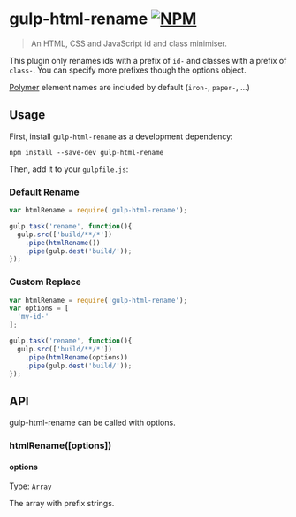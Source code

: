 # gulp-html-rename [![NPM](https://nodei.co/npm/gulp-html-rename.png)](https://nodei.co/npm/gulp-html-rename/)
> An HTML, CSS and JavaScript id and class minimiser.

This plugin only renames ids with a prefix of `id-` and classes with a prefix of `class-`.
You can specify more prefixes though the options object.

[Polymer](https://github.com/polymer/polymer) element names are included by default (`iron-`, `paper-`, ...)

## Usage

First, install `gulp-html-rename` as a development dependency:

```shell
npm install --save-dev gulp-html-rename
```

Then, add it to your `gulpfile.js`:

### Default Rename
```javascript
var htmlRename = require('gulp-html-rename');

gulp.task('rename', function(){
  gulp.src(['build/**/*'])
    .pipe(htmlRename())
    .pipe(gulp.dest('build/'));
});
```
### Custom Replace
```javascript
var htmlRename = require('gulp-html-rename');
var options = [
  'my-id-'
];

gulp.task('rename', function(){
  gulp.src(['build/**/*'])
    .pipe(htmlRename(options))
    .pipe(gulp.dest('build/'));
});
```


## API

gulp-html-rename can be called with options.

### htmlRename([options])

#### options
Type: `Array`

The array with prefix strings.

[npm-url]: https://npmjs.org/package/gulp-html-rename
